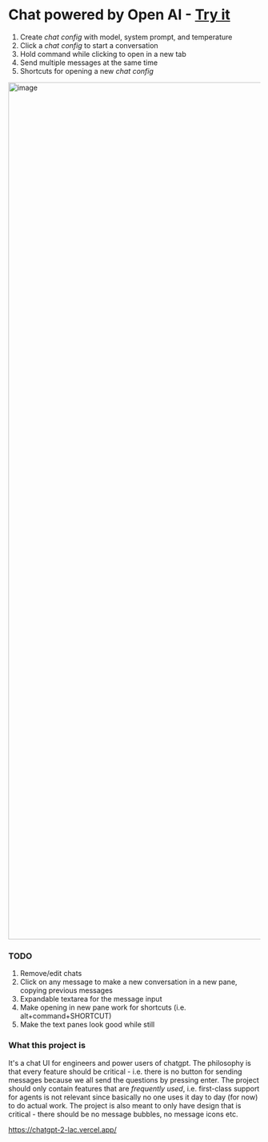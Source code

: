 # Chat powered by Open AI - [Try it](https://chatgpt-2-lac.vercel.app/)
1. Create _chat config_ with model, system prompt, and temperature
2. Click a _chat config_ to start a conversation
3. Hold command while clicking to open in a new tab
4. Send multiple messages at the same time
5. Shortcuts for opening a new _chat config_
<img width="1710" alt="image" src="https://github.com/gabrielpetersson/chatgpt-2/assets/46445785/ab433b7f-48a5-4b6f-8470-89dff00ee77e">

### TODO
1. Remove/edit chats
2. Click on any message to make a new conversation in a new pane, copying previous messages
3. Expandable textarea for the message input
4. Make opening in new pane work for shortcuts (i.e. alt+command+SHORTCUT)
5. Make the text panes look good while still


### What this project is
It's a chat UI for engineers and power users of chatgpt. The philosophy is that every feature should be critical - i.e. there is no button for sending messages because we all send the questions by pressing enter. 
The project should only contain features that are _frequently used_, i.e. first-class support for agents is not relevant since basically no one uses it day to day (for now) to do actual work. 
The project is also meant to only have design that is critical - there should be no message bubbles, no message icons etc. 

https://chatgpt-2-lac.vercel.app/
